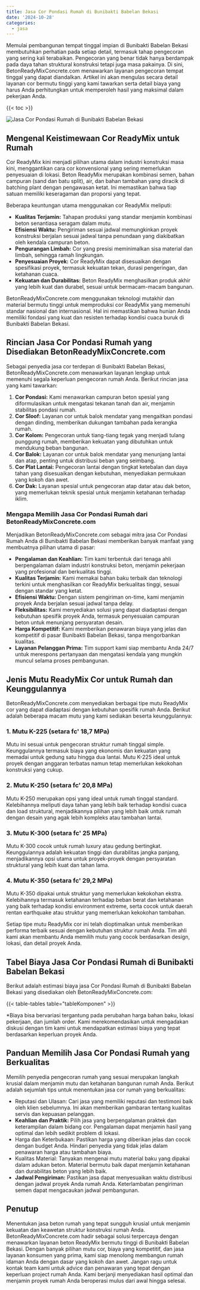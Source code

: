 ```yaml
---
title: Jasa Cor Pondasi Rumah di Bunibakti Babelan Bekasi
date: '2024-10-28'
categories:
  - jasa
---
```


Memulai pembangunan tempat tinggal impian di Bunibakti Babelan Bekasi membutuhkan perhatian pada setiap detail, termasuk tahap pengecoran yang sering kali terabaikan. Pengecoran yang benar tidak hanya berdampak pada daya tahan struktural konstruksi tetapi juga masa pakainya. Di sini, BetonReadyMixConcrete.com menawarkan layanan pengecoran tempat tinggal yang dapat diandalkan. Artikel ini akan mengulas secara detail layanan cor bermutu tinggi yang kami tawarkan serta detail biaya yang harus Anda perhitungkan untuk memperoleh hasil yang maksimal dalam pekerjaan Anda.

{{< toc >}}

![Jasa Cor Pondasi Rumah di Bunibakti Babelan Bekasi](https://betoncor8.github.io/cor/harga-beton-readymix-concrete%20(12).png)

## Mengenal Keistimewaan Cor ReadyMix untuk Rumah

Cor ReadyMix kini menjadi pilihan utama dalam industri konstruksi masa kini, menggantikan cara cor konvensional yang sering memerlukan penyesuaian di lokasi. Beton ReadyMix merupakan kombinasi semen, bahan campuran (sand dan batu split), air, dan bahan tambahan yang diracik di batching plant dengan pengawasan ketat. Ini memastikan bahwa tiap satuan memiliki keseragaman dan proporsi yang tepat.

Beberapa keuntungan utama menggunakan cor ReadyMix meliputi:

- **Kualitas Terjamin:** Tahapan produksi yang standar menjamin kombinasi beton senantiasa seragam dalam mutu.
- **Efisiensi Waktu:** Pengiriman sesuai jadwal memungkinkan proyek konstruksi berjalan sesuai jadwal tanpa penundaan yang diakibatkan oleh kendala campuran beton.
- **Pengurangan Limbah:** Cor yang presisi meminimalkan sisa material dan limbah, sehingga ramah lingkungan.
- **Penyesuaian Proyek:** Cor ReadyMix dapat disesuaikan dengan spesifikasi proyek, termasuk kekuatan tekan, durasi pengeringan, dan ketahanan cuaca.
- **Kekuatan dan Durabilitas:** Beton ReadyMix menghasilkan produk akhir yang lebih kuat dan durabel, sesuai untuk bermacam-macam bangunan.

BetonReadyMixConcrete.com menggunakan teknologi mutakhir dan material bermutu tinggi untuk memproduksi cor ReadyMix yang memenuhi standar nasional dan internasional. Hal ini memastikan bahwa hunian Anda memiliki fondasi yang kuat dan resisten terhadap kondisi cuaca buruk di Bunibakti Babelan Bekasi.

## Rincian Jasa Cor Pondasi Rumah yang Disediakan BetonReadyMixConcrete.com

Sebagai penyedia jasa cor terdepan di Bunibakti Babelan Bekasi, BetonReadyMixConcrete.com menawarkan layanan lengkap untuk memenuhi segala keperluan pengecoran rumah Anda. Berikut rincian jasa yang kami tawarkan:

1. **Cor Pondasi:** Kami menawarkan campuran beton spesial yang diformulasikan untuk mengatasi tekanan tanah dan air, menjamin stabilitas pondasi rumah.
2. **Cor Sloof:** Layanan cor untuk balok mendatar yang mengaitkan pondasi dengan dinding, memberikan dukungan tambahan pada kerangka rumah.
3. **Cor Kolom:** Pengecoran untuk tiang-tiang tegak yang menjadi tulang punggung rumah, memberikan kekuatan yang dibutuhkan untuk mendukung beban bangunan.
4. **Cor Balok:** Layanan cor untuk balok mendatar yang menunjang lantai dan atap, penting untuk distribusi beban yang seimbang.
5. **Cor Plat Lantai:** Pengecoran lantai dengan tingkat ketebalan dan daya tahan yang disesuaikan dengan kebutuhan, menyediakan permukaan yang kokoh dan awet.
6. **Cor Dak:** Layanan spesial untuk pengecoran atap datar atau dak beton, yang memerlukan teknik spesial untuk menjamin ketahanan terhadap iklim.

### Mengapa Memilih Jasa Cor Pondasi Rumah dari BetonReadyMixConcrete.com

Menjadikan BetonReadyMixConcrete.com sebagai mitra jasa Cor Pondasi Rumah Anda di Bunibakti Babelan Bekasi memberikan banyak manfaat yang membuatnya pilihan utama di pasar:

- **Pengalaman dan Keahlian:** Tim kami terbentuk dari tenaga ahli berpengalaman dalam industri konstruksi beton, menjamin pekerjaan yang profesional dan berkualitas tinggi.
- **Kualitas Terjamin:** Kami memakai bahan baku terbaik dan teknologi terkini untuk menghasilkan cor ReadyMix berkualitas tinggi, sesuai dengan standar yang ketat.
- **Efisiensi Waktu:** Dengan sistem pengiriman on-time, kami menjamin proyek Anda berjalan sesuai jadwal tanpa delay.
- **Fleksibilitas:** Kami menyediakan solusi yang dapat diadaptasi dengan kebutuhan spesifik proyek Anda, termasuk penyesuaian campuran beton untuk menunjang persyaratan desain.
- **Harga Kompetitif:** Kami memberikan penawaran biaya yang jelas dan kompetitif di pasar Bunibakti Babelan Bekasi, tanpa mengorbankan kualitas.
- **Layanan Pelanggan Prima:** Tim support kami siap membantu Anda 24/7 untuk merespons pertanyaan dan mengatasi kendala yang mungkin muncul selama proses pembangunan.

## Jenis Mutu ReadyMix Cor untuk Rumah dan Keunggulannya

BetonReadyMixConcrete.com menyediakan berbagai tipe mutu ReadyMix cor yang dapat diadaptasi dengan kebutuhan spesifik rumah Anda. Berikut adalah beberapa macam mutu yang kami sediakan beserta keunggulannya:

### 1\. Mutu K-225 (setara fc' 18,7 MPa)

Mutu ini sesuai untuk pengecoran struktur rumah tinggal simple. Keunggulannya termasuk biaya yang ekonomis dan kekuatan yang memadai untuk gedung satu hingga dua lantai. Mutu K-225 ideal untuk proyek dengan anggaran terbatas namun tetap memerlukan kekokohan konstruksi yang cukup.

### 2\. Mutu K-250 (setara fc' 20,8 MPa)

Mutu K-250 merupakan opsi yang ideal untuk rumah tinggal standard. Kelebihannya meliputi daya tahan yang lebih baik terhadap kondisi cuaca dan load struktural, menjadikannya pilihan yang lebih baik untuk rumah dengan desain yang agak lebih kompleks atau tambahan lantai.

### 3\. Mutu K-300 (setara fc' 25 MPa)

Mutu K-300 cocok untuk rumah luxury atau gedung bertingkat. Keunggulannya adalah kekuatan tinggi dan durabilitas jangka panjang, menjadikannya opsi utama untuk proyek-proyek dengan persyaratan struktural yang lebih kuat dan tahan lama.

### 4\. Mutu K-350 (setara fc' 29,2 MPa)

Mutu K-350 dipakai untuk struktur yang memerlukan kekokohan ekstra. Kelebihannya termasuk ketahanan terhadap beban berat dan ketahanan yang baik terhadap kondisi environment extreme, serta cocok untuk daerah rentan earthquake atau struktur yang memerlukan kekokohan tambahan.

Setiap tipe mutu ReadyMix cor ini telah dioptimalkan untuk memberikan performa terbaik sesuai dengan kebutuhan struktur rumah Anda. Tim ahli kami akan membantu Anda memilih mutu yang cocok berdasarkan design, lokasi, dan detail proyek Anda.

## Tabel Biaya Jasa Cor Pondasi Rumah di Bunibakti Babelan Bekasi

Berikut adalah estimasi biaya jasa Cor Pondasi Rumah di Bunibakti Babelan Bekasi yang disediakan oleh BetonReadyMixConcrete.com:

{{< table-tables table="tableKomponen" >}}

\*Biaya bisa bervariasi tergantung pada perubahan harga bahan baku, lokasi pekerjaan, dan jumlah order. Kami merekomendasikan untuk mengadakan diskusi dengan tim kami untuk mendapatkan estimasi biaya yang tepat berdasarkan keperluan proyek Anda.

## Panduan Memilih Jasa Cor Pondasi Rumah yang Berkualitas

Memilih penyedia pengecoran rumah yang sesuai merupakan langkah krusial dalam menjamin mutu dan ketahanan bangunan rumah Anda. Berikut adalah sejumlah tips untuk menentukan jasa cor rumah yang berkualitas:

- Reputasi dan Ulasan: Cari jasa yang memiliki reputasi dan testimoni baik oleh klien sebelumnya. Ini akan memberikan gambaran tentang kualitas servis dan kepuasan pelanggan.
- **Keahlian dan Praktik:** Pilih jasa yang berpengalaman praktek dan keterampilan dalam bidang cor. Pengalaman dapat menjamin hasil yang optimal dan lebih sedikit problem di lokasi.
- Harga dan Keterbukaan: Pastikan harga yang diberikan jelas dan cocok dengan budget Anda. Hindari penyedia yang tidak jelas dalam penawaran harga atau tambahan biaya.
- Kualitas Material: Tanyakan mengenai mutu material baku yang dipakai dalam adukan beton. Material bermutu baik dapat menjamin ketahanan dan durabilitas beton yang lebih baik.
- **Jadwal Pengiriman:** Pastikan jasa dapat menyesuaikan waktu distribusi dengan jadwal proyek Anda rumah Anda. Keterlambatan pengiriman semen dapat mengacaukan jadwal pembangunan.

## Penutup

Menentukan jasa beton rumah yang tepat sungguh krusial untuk menjamin kekuatan dan keawetan struktur konstruksi rumah Anda. BetonReadyMixConcrete.com hadir sebagai solusi terpercaya dengan menawarkan layanan beton ReadyMix bermutu tinggi di Bunibakti Babelan Bekasi. Dengan banyak pilihan mutu cor, biaya yang kompetitif, dan jasa layanan konsumen yang prima, kami siap menolong membangun rumah idaman Anda dengan dasar yang kokoh dan awet. Jangan ragu untuk kontak team kami untuk advice dan penawaran yang tepat dengan keperluan project rumah Anda. Kami berjanji menyediakan hasil optimal dan menjamin proyek rumah Anda beroperasi mulus dari awal hingga selesai.
